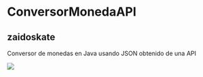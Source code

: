 <h1> ConversorMonedaAPI</h1>
<h2>zaidoskate</h2>
<p>Conversor de monedas en Java usando JSON obtenido de una API</p>
<img src="https://github.com/zaidoskate/ConversorMonedaAPI/assets/152343717/debb0f0e-0fec-4c8b-b7d2-e782986cf5fb"></img>
